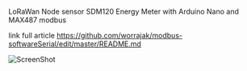 LoRaWan Node sensor SDM120 Energy Meter with Arduino Nano and MAX487 modbus

link full article https://github.com/worrajak/modbus-softwareSerial/edit/master/README.md 

![ScreenShot](https://github.com/worrajak/modbus-softwareSerial/blob/master/SDM120modbus.jpg?raw=true) 
